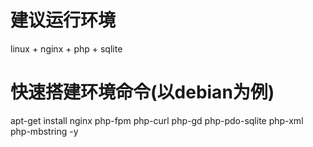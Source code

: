 # 建议运行环境
linux + nginx + php + sqlite  

# 快速搭建环境命令(以debian为例)
apt-get install nginx php-fpm php-curl php-gd php-pdo-sqlite php-xml php-mbstring -y  
